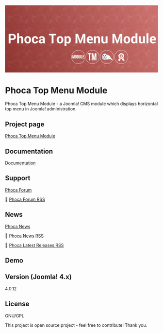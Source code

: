 



![Phoca Top Menu Module](https://github.com/PhocaCz/PhocaTopMenuModule/blob/master/mod_phocatopmenu.png?raw=true)

# Phoca Top Menu Module



Phoca Top Menu Module - a Joomla! CMS module which displays horizontal top menu in Joomla! administration.



## Project page

[Phoca Top Menu Module](https://www.phoca.cz/phoca-top-menu-module)



## Documentation

[Documentation](https://www.phoca.cz/documentation/)





## Support

[Phoca Forum](https://www.phoca.cz/forum)

:bell: [Phoca Forum RSS](https://www.phoca.cz/forum/app.php/feed)



## News

[Phoca News](https://www.phoca.cz/news)

:bell: [Phoca News RSS](https://www.phoca.cz/news?format=feed&type=rss)

:bell: [Phoca Latest Releases RSS](https://www.phoca.cz/download/feed/111?format=feed&type=rss)



## Demo



## Version (Joomla! 4.x)

4.0.12



## License

GNU/GPL



This project is open source project - feel free to contribute! Thank you.

